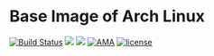 # Base Image of Arch Linux
[![Build Status](https://travis-ci.org/trileg/arch-base.svg?branch=master)](https://travis-ci.org/trileg/arch-base)
[![](https://images.microbadger.com/badges/image/trileg/arch-base.svg)](http://microbadger.com/images/trileg/arch-base "Get your own image badge on microbadger.com")
[![](https://images.microbadger.com/badges/version/trileg/arch-base.svg)](http://microbadger.com/images/trileg/arch-base "Get your own version badge on microbadger.com")
[![AMA](https://img.shields.io/badge/ask%20me-anything-0e7fc0.svg)](https://github.com/trileg/ama)
[![license](https://img.shields.io/github/license/trileg/arch-base.svg?maxAge=259200)](LICENSE)
